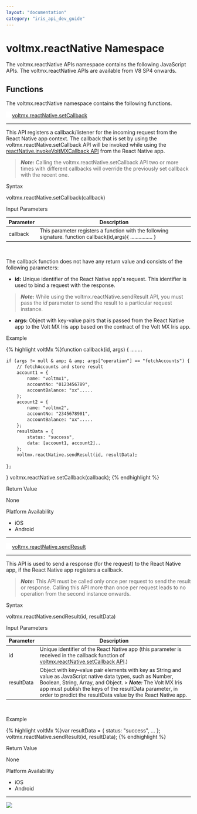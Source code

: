 ```yaml
---
layout: "documentation"
category: "iris_api_dev_guide"
---
```

                            


voltmx.reactNative Namespace
==========================

The voltmx.reactNative APIs namespace contains the following JavaScript APIs. The voltmx.reactNative APIs are available from V8 SP4 onwards.

Functions
---------

The voltmx.reactNative namespace contains the following functions.

[![Closed](../Skins/Default/Stylesheets/Images/transparent.gif)voltmx.reactNative.setCallback](javascript:void(0);)

* * *

This API registers a callback/listener for the incoming request from the React Native app context. The callback that is set by using the voltmx.reactNative.setCallback API will be invoked while using the [reactNative.invokeVoltMXCallback API](react_native_apis.html#invokeVoltMXCallback) from the React Native app.

> **_Note:_** Calling the voltmx.reactNative.setCallback API two or more times with different callbacks will override the previously set callback with the recent one.

Syntax

voltmx.reactNative.setCallback(callback)

Input Parameters

| Parameter | Description |
| --- | --- |
| callback | This parameter registers a function with the following signature. function callback(id,args){ ................ } |

 

The callback function does not have any return value and consists of the following parameters:

*   **id:** Unique identifier of the React Native app's request. This identifier is used to bind a request with the response.

> **_Note:_** While using the voltmx.reactNative.sendResult API, you must pass the _id_ parameter to send the result to a particular request instance.

*   **args:** Object with key-value pairs that is passed from the React Native app to the Volt MX Iris app based on the contract of the Volt MX Iris app.
    

Example

{% highlight voltMx %}function callback(id, args) {
        ........

    if (args != null & amp; & amp; args["operation"] == "fetchAccounts") {
        // fetchAccounts and store result 
        account1 = {
            name: "voltmx1",
            accountNo: "0123456789",
            accountBalance: "xx".....
        };
        account2 = {
            name: "voltmx2",
            accountNo: "2345678901",
            accountBalance: "xx".....
        };
        resultData = {
            status: "success",
            data: [account1, account2]..
        };
        voltmx.reactNative.sendResult(id, resultData);

    };
}
voltmx.reactNative.setCallback(callback);
{% endhighlight %}

Return Value

None

Platform Availability

*   iOS
*   Android

* * *

[![Closed](../Skins/Default/Stylesheets/Images/transparent.gif)voltmx.reactNative.sendResult](javascript:void(0);)

* * *

This API is used to send a response (for the request) to the React Native app, if the React Native app registers a callback.

> **_Note:_** This API must be called only once per request to send the result or response. Calling this API more than once per request leads to no operation from the second instance onwards.

Syntax

voltmx.reactNative.sendResult(id, resultData)

Input Parameters

| Parameter | Description |
| --- | --- |
| id | Unique identifier of the React Native app (this parameter is received in the callback function of [voltmx.reactNative.setCallback API](#setCallback).) |
| resultData | Object with key–value pair elements with key as String and value as JavaScript native data types, such as Number, Boolean, String, Array, and Object. > **_Note:_** The Volt MX Iris app must publish the keys of the resultData parameter, in order to predict the resultData value by the React Native app. |

 

Example

{% highlight voltMx %}var resultData = {
    status: "success",
    ...
};
voltmx.reactNative.sendResult(id, resultData);
{% endhighlight %}

Return Value

None

Platform Availability

*   iOS
*   Android

* * *

![](resources/prettify/onload.png)
